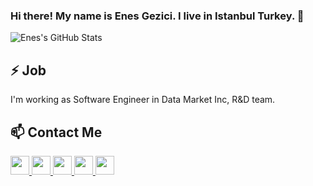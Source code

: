 ### Hi there! My name is Enes Gezici. I live in Istanbul Turkey. 👋

![Enes's GitHub Stats](https://github-readme-stats.vercel.app/api?username=enesgezici&show_icons=true)


## ⚡ Job
I'm working as Software Engineer in Data Market Inc, R&D team.


## 📫 Contact Me 


<a href="https://www.enesgezici.com" target="_blank">  
  <img width="30px" src="https://www.flaticon.com/svg/static/icons/svg/841/841568.svg" /> 
</a>


<a href="https://www.linkedin.com/in/enesgezici/" target="_blank"> 
  <img width="30px" src="https://www.flaticon.com/svg/static/icons/svg/174/174857.svg" />
</a>


<a href="https://www.instagram.com/enesgezici" target="_blank">  
  <img width="30px" src="https://www.flaticon.com/svg/static/icons/svg/174/174855.svg" />
</a>


<a href="https://medium.com/@enesgezici" target="_blank" target="_blank">  
  <img width="30px" src="https://www.flaticon.com/svg/static/icons/svg/2111/2111543.svg" />
</a>


<a href="https://t.me/enesgezici" target="_blank">  
  <img width="30px" src="https://www.flaticon.com/svg/static/icons/svg/906/906377.svg" />
</a>



<!--
Here are some ideas to get you started:

- 🔭 I’m currently working on ...
- 🌱 I’m currently learning ...
- 👯 I’m looking to collaborate on ...
- 🤔 I’m looking for help with ...
- 💬 Ask me about ...
- 📫 How to reach me: ...
- 😄 Pronouns: ...
- ⚡ Fun fact: ...
-->


